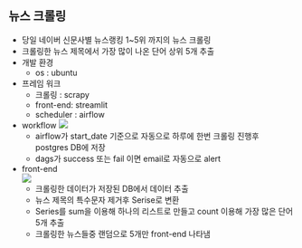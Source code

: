 ## 뉴스 크롤링

- 당일 네이버 신문사별 뉴스랭킹 1~5위 까지의 뉴스 크롤링
- 크롤링한 뉴스 제목에서 가장 많이 나온 단어 상위 5개 추출
- 개발 환경
  - os : ubuntu
- 프레임 워크
  - 크롤링 : scrapy
  - front-end: streamlit
  - scheduler : airflow
- workflow
  <img src="https://user-images.githubusercontent.com/107156650/228121747-1dc55848-1b7a-48ba-9e81-26ef7220a353.PNG">
  - airflow가 start_date 기준으로 자동으로 하루에 한번 크롤링 진행후 postgres DB에 저장
  - dags가 success 또는 fail 이면 email로 자동으로 alert
- front-end    
  <img src="https://user-images.githubusercontent.com/107156650/228020316-e4967f8a-6107-4386-9002-433f16df36eb.JPG">
  - 크롤링한 데이터가 저장된 DB에서 데이터 추출
  - 뉴스 제목의 특수문자 제거후 Serise로 변환
  - Series를 sum을 이용해 하나의 리스트로 만들고 count 이용해 가장 많은 단어 5개 추출
  - 크롤링한 뉴스들중 랜덤으로 5개만 front-end 나타냄